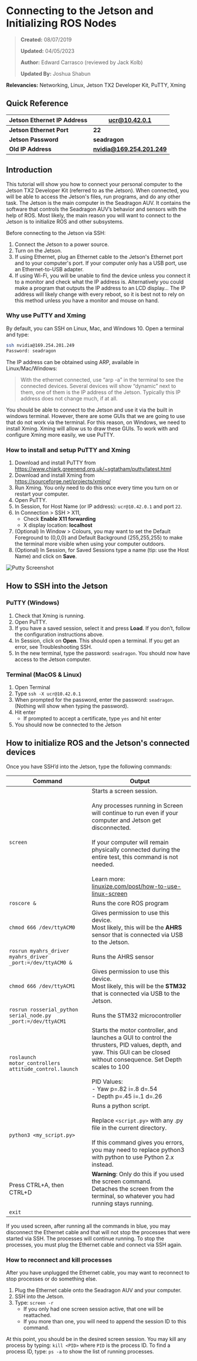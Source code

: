# Connecting to the Jetson and Initializing ROS Nodes

>**Created:** 08/07/2019
>
>**Updated:** 04/05/2023
>
>**Author:** Edward Carrasco (reviewed by Jack Kolb)
>
>**Updated By:** Joshua Shabun

**Relevancies:** Networking, Linux, Jetson TX2 Developer Kit, PuTTY, Xming

## Quick Reference
| Jetson Ethernet IP Address | ucr@10.42.0.1 |
| ----------- | ------- |
| **Jetson Ethernet Port** | **22** |
| **Jetson Password** | **seadragon**
| **Old IP Address**| **nvidia@169.254.201.249** |

## Introduction
This tutorial will show you how to connect your personal computer to the Jetson TX2 Developer Kit (referred to as the Jetson). When connected, you will be able to access the Jetson's files, run programs, and do any other task. The Jetson is the main computer in the Seadragon AUV. It contains the software that controls the Seadragon AUV’s behavior and sensors with the help of ROS. Most likely, the main reason you will want to connect to the Jetson is to initialize ROS and other subsystems.

Before connecting to the Jetson via SSH:
1. Connect the Jetson to a power source.
2. Turn on the Jetson.
3. If using Ethernet, plug an Ethernet cable to the Jetson's Ethernet port and to your computer's port. If your computer only has a USB port, use an Ethernet-to-USB adapter.
4. If using Wi-Fi, you will be unable to find the device unless you connect it to a monitor and check what the IP address is. Alternatively you could make a program that outputs the IP address to an LCD display… The IP address will likely change with every reboot, so it is best not to rely on this method unless you have a monitor and mouse on hand.

### Why use PuTTY and Xming
By default, you can SSH on Linux, Mac, and Windows 10. Open a terminal and type:
```bash
ssh nvidia@169.254.201.249
Password: seadragon
```

The IP address can be obtained using ARP, available in Linux/Mac/Windows:

> With the ethernet connected, use “arp -a” in the terminal to see the connected devices. Several devices will show “dynamic” next to them, one of them is the IP address of the Jetson. Typically this IP address does not change much, if at all.

You should be able to connect to the Jetson and use it via the built in windows terminal. However, there are some GUIs that we are going to use that do not work via the terminal. For this reason, on Windows, we need to install Xming. Xming will allow us to draw these GUIs. To work with and configure Xming more easily, we use PuTTY.

### How to install and setup PuTTY and Xming
1. Download and install PuTTY from https://www.chiark.greenend.org.uk/~sgtatham/putty/latest.html
2. Download and install Xming from https://sourceforge.net/projects/xming/
3. Run Xming. You only need to do this once every time you turn on or restart your computer.
4. Open PuTTY.
5. In Session, for Host Name (or IP address): `ucr@10.42.0.1` and port `22`.
6. In Connection > SSH > X11,
    * Check **Enable X11 forwarding**
    * X display location: **localhost**
7. (Optional) In Window > Colours, you may want to set the Default Foreground to (0,0,0) and Default Background (255,255,255) to make the terminal more visible when using your computer outdoors.
8. (Optional) In Session, for Saved Sessions type a name (tip: use the Host Name) and click on **Save**.

![Putty Screenshot](LeviathanAUV/docs/media/connection-img1.png)

## How to SSH into the Jetson
### PuTTY (Windows)
1. Check that Xming is running.
2. Open PuTTY.
3. If you have a saved session, select it and press **Load**. If you don’t, follow the configuration instructions above.
4. In Session, click on **Open**. This should open a terminal. If you get an error, see Troubleshooting SSH.
5. In the new terminal, type the password: `seadragon`. You should now have access to the Jetson computer.

### Terminal (MacOS & Linux)
1. Open Terminal
2. Type `ssh -X ucr@10.42.0.1`
3. When prompted for the password, enter the password: `seadragon`. (Nothing will show when typing the password).
4. Hit enter
    * If prompted to accept a certificate, type `yes` and hit enter
5. You should now be connected to the Jetson

## How to initialize ROS and the Jetson's connected devices
Once you have SSH’d into the Jetson, type the following commands:

| Command | Output |
|---|-------------------------------------------------------|
| `screen` | Starts a screen session.<br> <br>Any processes running in Screen will continue to run even if your computer and Jetson get disconnected. <br><br> If your computer will remain physically connected during the entire test, this command is not needed. <br><br> Learn more: [linuxize.com/post/how-to-use-linux-screen](linuxize.com/post/how-to-use-linux-screen) |
| `roscore &` | Runs the core ROS program |
| `chmod 666 /dev/ttyACM0` | Gives permission to use this device. <br>Most likely, this will be the **AHRS** sensor that is connected via USB to the Jetson. |
|`rosrun myahrs_driver myahrs_driver _port:=/dev/ttyACM0 &`| Runs the AHRS sensor |
|`chmod 666 /dev/ttyACM1`|Gives permission to use this device.<br>Most likely, this will be the **STM32** that is connected via USB to the Jetson.|
|`rosrun rosserial_python serial_node.py _port:=/dev/ttyACM1`|Runs the STM32 microcontroller|
|`roslaunch motor_controllers attitude_control.launch`|Starts the motor controller, and launches a GUI to control the thrusters, PID values, depth, and yaw. This GUI can be closed without consequence. Set Depth scales to 100<br><br>PID Values:<br> - Yaw p=.82 i=.8 d=.54<br> - Depth p=.45 i=.1 d=.26|
|`python3 <my_script.py>`|Runs a python script. <br><br>Replace `<script.py>` with any .py file in the current directory.<br><br>If this command gives you errors, you may need to replace python3 with python to use Python 2.x instead.|
|Press CTRL+A, then CTRL+D|**Warning**: Only do this if you used the screen command.<br>Detaches the screen from the terminal, so whatever you had running stays running.|
|`exit`||

If you used screen, after running all the commands in blue, you may disconnect the Ethernet cable and that will not stop the processes that were started via SSH. The processes will continue running. To stop the processes, you must plug the Ethernet cable and connect via SSH again. 

### How to reconnect and kill processes
After you have unplugged the Ethernet cable, you may want to reconnect to stop processes or do something else.

1. Plug the Ethernet cable onto the Seadragon AUV and your computer.
2. SSH into the Jetson.
3. Type: `screen -r`
    * If you only had one screen session active, that one will be reattached.
    * If you more than one, you will need to append the session ID to this command.

At this point, you should be in the desired screen session. You may kill any process by typing: `kill <PID>` where `PID` is the process ID. To find a process ID, type: `ps -a` to show the list of running processes.